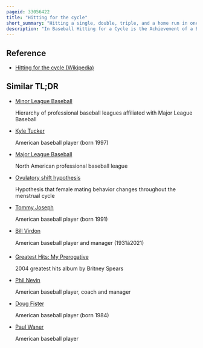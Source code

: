 ```yaml
---
pageid: 33056422
title: "Hitting for the cycle"
short_summary: "Hitting a single, double, triple, and a home run in one game of baseball"
description: "In Baseball Hitting for a Cycle is the Achievement of a Batter who hits a double a Triple and a Home Run in the same Game. Collecting the Hits in this Order is known as a natural Cycle. Cycles are rare in major League Baseball as they only occur 344 Times starting with curry Foley in 1882. The most recent Cycle in Mlb was accomplished by José Altuve of the Houston Astros on August 28, 2023."
---
```


## Reference

- [Hitting for the cycle (Wikipedia)](https://en.wikipedia.org/?curid=33056422)

## Similar TL;DR

- [Minor League Baseball](/tldr/en/minor-league-baseball)

  Hierarchy of professional baseball leagues affiliated with Major League Baseball

- [Kyle Tucker](/tldr/en/kyle-tucker)

  American baseball player (born 1997)

- [Major League Baseball](/tldr/en/major-league-baseball)

  North American professional baseball league

- [Ovulatory shift hypothesis](/tldr/en/ovulatory-shift-hypothesis)

  Hypothesis that female mating behavior changes throughout the menstrual cycle

- [Tommy Joseph](/tldr/en/tommy-joseph)

  American baseball player (born 1991)

- [Bill Virdon](/tldr/en/bill-virdon)

  American baseball player and manager (1931â2021)

- [Greatest Hits: My Prerogative](/tldr/en/greatest-hits-my-prerogative)

  2004 greatest hits album by Britney Spears

- [Phil Nevin](/tldr/en/phil-nevin)

  American baseball player, coach and manager

- [Doug Fister](/tldr/en/doug-fister)

  American baseball player (born 1984)

- [Paul Waner](/tldr/en/paul-waner)

  American baseball player
